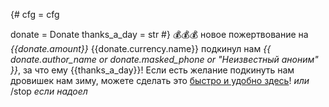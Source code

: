 {# 
cfg = cfg

donate = Donate
thanks_a_day = str
#}
💰💰💰 новое пожертвование на *{{donate.amount}}* {{donate.currency.name}} подкинул нам *{{
        donate.author_name or donate.masked_phone or "Неизвестный аноним"
}}*, за что ему {{thanks_a_day}}!
Если есть желание подкинуть нам дровишек нам зиму, можете сделать это [быстро и удобно здесь]({{cfg.QIWI_ACCEPT_URL}})!
_или_ /stop _если надоел_